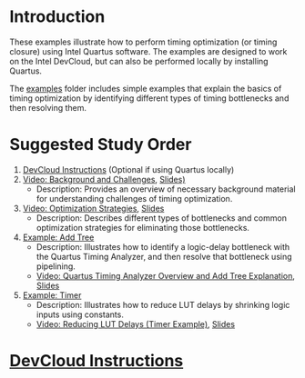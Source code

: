 # Introduction

These examples illustrate how to perform timing optimization (or timing closure) using Intel Quartus software. The examples are designed to work on the Intel DevCloud, but can also be performed locally by installing Quartus.

The [examples](examples/) folder includes simple examples that explain the basics of timing optimization by identifying different types of timing bottlenecks and then resolving them. 

# Suggested Study Order

1. [DevCloud Instructions](https://github.com/ARC-Lab-UF/intel-training-modules#devcloud-instructions) (Optional if using Quartus locally)
1. [Video: Background and Challenges](https://youtu.be/Tj2TseM7pr8), [Slides)](timing_background.pptx)
    - Description: Provides an overview of necessary background material for understanding challenges of timing optimization.
1. [Video: Optimization Strategies](https://youtu.be/EZtRwBts9i8), [Slides](timing_opt.pptx)
    - Description: Describes different types of bottlenecks and common optimization strategies for eliminating those bottlenecks.
1. [Example: Add Tree](examples/add_tree)
    - Description: Illustrates how to identify a logic-delay bottleneck with the Quartus Timing Analyzer, and then resolve that bottleneck using pipelining.
    - [Video: Quartus Timing Analyzer Overview and Add Tree Explanation](https://youtu.be/HXS3JCx55Q4), [Slides](examples/analyzer_tutorial.pptx)
1. [Example: Timer](examples/timer)
    - Description: Illustrates how to reduce LUT delays by shrinking logic inputs using constants.
    - [Video: Reducing LUT Delays (Timer Example)](https://youtu.be/h4NehzI0oio), [Slides](timer.pptx)

# [DevCloud Instructions](https://github.com/ARC-Lab-UF/intel-training-modules#devcloud-instructions)

